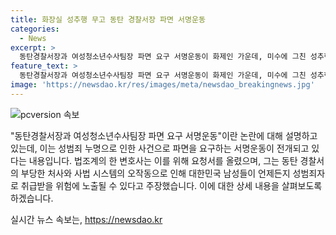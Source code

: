 ```yaml
---
title: 화장실 성추행 무고 동탄 경찰서장 파면 서명운동
categories:
  - News
excerpt: >
  동탄경찰서장과 여성청소년수사팀장 파면 요구 서명운동이 화제인 가운데, 미수에 그친 성추행 누명 사건으로 논란이 확산 중. 변호사 윤용진은 파면 요구를 위한 서명운동을 전개했으며, 경찰의 부당처사를 비판하고 사법 시스템의 오작동 문제를 지적함. A씨에 대한 허위신고 사건으로 상황이 급변하며 경찰의 입건 취소와 B씨에 대한 여부 검토가 이뤄지고 있음. 요약: 파면 요구 서명운동으로 논란 중인 동탄경찰서장과 여성청소년수사팀장 파면 요구 서명운동 논란, 미수에 그친 성추행 누명 사건으로 확산 중. 변호사 윤용진은 부당처사 비판하며 사법 시스템 오작동 지적. A씨 허위신고에 따른 상황 변화와 경찰의 대응이 주목받고 있음.
feature_text: >
  동탄경찰서장과 여성청소년수사팀장 파면 요구 서명운동이 화제인 가운데, 미수에 그친 성추행 누명 사건으로 논란이 확산 중. 변호사 윤용진은 파면 요구를 위한 서명운동을 전개했으며, 경찰의 부당처사를 비판하고 사법 시스템의 오작동 문제를 지적함. A씨에 대한 허위신고 사건으로 상황이 급변하며 경찰의 입건 취소와 B씨에 대한 여부 검토가 이뤄지고 있음. 요약: 파면 요구 서명운동으로 논란 중인 동탄경찰서장과 여성청소년수사팀장 파면 요구 서명운동 논란, 미수에 그친 성추행 누명 사건으로 확산 중. 변호사 윤용진은 부당처사 비판하며 사법 시스템 오작동 지적. A씨 허위신고에 따른 상황 변화와 경찰의 대응이 주목받고 있음.
image: 'https://newsdao.kr/res/images/meta/newsdao_breakingnews.jpg'
---
```


<p><img src="https://newsdao.kr/res/images/meta/newsdao_breakingnews.jpg" alt="pcversion 속보" /></p>

<p>"동탄경찰서장과 여성청소년수사팀장 파면 요구 서명운동"이란 논란에 대해 설명하고 있는데, 이는 성범죄 누명으로 인한 사건으로 파면을 요구하는 서명운동이 전개되고 있다는 내용입니다. 법조계의 한 변호사는 이를 위해 요청서를 올렸으며, 그는 동탄 경찰서의 부당한 처사와 사법 시스템의 오작동으로 인해 대한민국 남성들이 언제든지 성범죄자로 취급받을 위험에 노출될 수 있다고 주장했습니다. 이에 대한 상세 내용을 살펴보도록 하겠습니다.</p>
실시간 뉴스 속보는, <a href="https://newsdao.kr" rel="dofollow">https://newsdao.kr</a>


